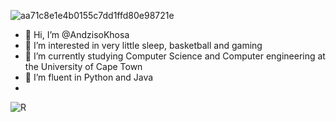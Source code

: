 

![aa71c8e1e4b0155c7dd1ffd80e98721e](https://github.com/AndzisoKhosa/AndzisoKhosa/assets/138158612/039bc509-4e6f-4890-a360-a9a8489fdf9e)

- 👋 Hi, I’m @AndzisoKhosa
- 👀 I’m interested in very little sleep, basketball and gaming
- 🌱 I’m currently studying Computer Science and Computer engineering at the University of Cape Town
- 💞 I’m fluent in Python and Java
- 
![R](https://github.com/AndzisoKhosa/AndzisoKhosa/assets/138158612/562a501e-07a1-424d-a9e1-d2ffb790a0c8)
<!---
AndzisoKhosa is a ✨ special ✨ repository because its `README.md` (this file) appears on your GitHub profile.
You can click the Preview link to take a look at your changes.
--->

